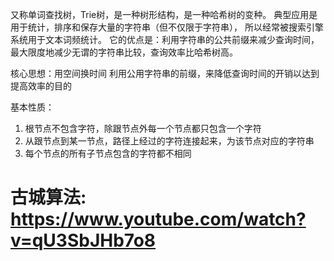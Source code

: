 又称单词查找树，Trie树，是一种树形结构，是一种哈希树的变种。
典型应用是用于统计，排序和保存大量的字符串（但不仅限于字符串），
所以经常被搜索引擎系统用于文本词频统计。
它的优点是：利用字符串的公共前缀来减少查询时间，最大限度地减少无谓的字符串比较，查询效率比哈希树高。

核心思想：用空间换时间
利用公用字符串的前缀，来降低查询时间的开销以达到提高效率的目的

基本性质：
1. 根节点不包含字符，除跟节点外每一个节点都只包含一个字符
2. 从跟节点到某一节点，路径上经过的字符连接起来，为该节点对应的字符串
3. 每个节点的所有子节点包含的字符都不相同

# 古城算法: https://www.youtube.com/watch?v=qU3SbJHb7o8